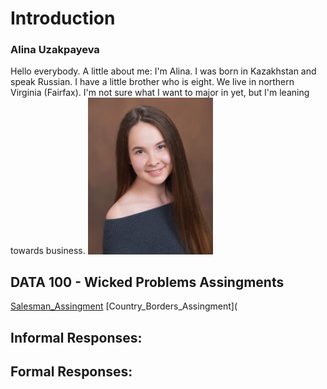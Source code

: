 # Introduction
### Alina Uzakpayeva
Hello everybody. A little about me: I'm Alina. I was born in Kazakhstan and speak Russian. I have a little brother who is eight. We live in northern Virginia (Fairfax). I'm not sure what I want to major in yet, but I'm leaning towards business. 
<img src="IMG-8784.JPG" width=200>




## DATA 100 - Wicked Problems Assingments
[Salesman_Assingment](JPG_Finished_Homes.JPG)
[Country_Borders_Assingment](
## Informal Responses:


## Formal Responses:
